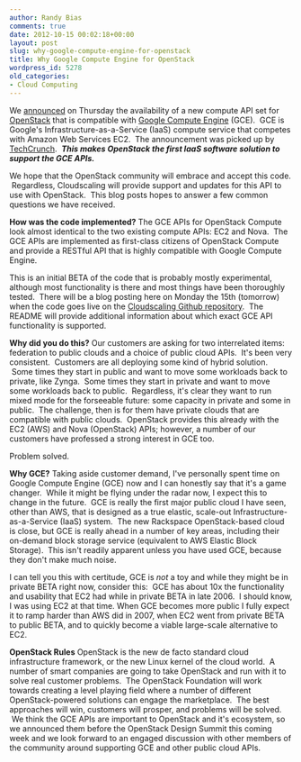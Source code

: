 ```yaml
---
author: Randy Bias
comments: true
date: 2012-10-15 00:02:18+00:00
layout: post
slug: why-google-compute-engine-for-openstack
title: Why Google Compute Engine for OpenStack
wordpress_id: 5278
old_categories:
- Cloud Computing
---
```


We [announced](http://www.prweb.com/releases/2012/10/prweb10007992.htm) on Thursday the availability of a new compute API set for [OpenStack](http://www.openstack.org) that is compatible with [Google Compute Engine](https://cloud.google.com/products/compute-engine) (GCE).  GCE is Google's Infrastructure-as-a-Service (IaaS) compute service that competes with Amazon Web Services EC2.  The announcement was picked up by [TechCrunch](http://techcrunch.com/2012/10/12/cloudscaling-opens-google-compute-engine-apis-to-openstack-provides-alternative-to-amazon-web-services/).  _**This makes OpenStack the first IaaS software solution to support the GCE APIs.**_

We hope that the OpenStack community will embrace and accept this code.  Regardless, Cloudscaling will provide support and updates for this API to use with OpenStack.  This blog posts hopes to answer a few common questions we have received.

**How was the code implemented?**
The GCE APIs for OpenStack Compute look almost identical to the two existing compute APIs: EC2 and Nova.  The GCE APIs are implemented as first-class citizens of OpenStack Compute and provide a RESTful API that is highly compatible with Google Compute Engine.

This is an initial BETA of the code that is probably mostly experimental, although most functionality is there and most things have been thoroughly tested.  There will be a blog posting here on Monday the 15th (tomorrow) when the code goes live on the [Cloudscaling Github repository](https://github.com/cloudscaling).  The README will provide additional information about which exact GCE API functionality is supported.

**Why did you do this?**
Our customers are asking for two interrelated items: federation to public clouds and a choice of public cloud APIs.  It's been very consistent.  Customers are all deploying some kind of hybrid solution.  Some times they start in public and want to move some workloads back to private, like Zynga.  Some times they start in private and want to move some workloads back to public.  Regardless, it's clear they want to run mixed mode for the forseeable future: some capacity in private and some in public.  The challenge, then is for them have private clouds that are compatible with public clouds.  OpenStack provides this already with the EC2 (AWS) and Nova (OpenStack) APIs; however, a number of our customers have professed a strong interest in GCE too.

Problem solved.

**Why GCE?**
Taking aside customer demand, I've personally spent time on Google Compute Engine (GCE) now and I can honestly say that it's a game changer.  While it might be flying under the radar now, I expect this to change in the future.  GCE is really the first major public cloud I have seen, other than AWS, that is designed as a true elastic, scale-out Infrastructure-as-a-Service (IaaS) system.  The new Rackspace OpenStack-based cloud is close, but GCE is really ahead in a number of key areas, including their on-demand block storage service (equivalent to AWS Elastic Block Storage).  This isn't readily apparent unless you have used GCE, because they don't make much noise.

I can tell you this with certitude, GCE is *not* a toy and while they might be in private BETA right now, consider this:  GCE has about 10x the functionality and usability that EC2 had while in private BETA in late 2006.  I should know, I was using EC2 at that time. When GCE becomes more public I fully expect it to ramp harder than AWS did in 2007, when EC2 went from private BETA to public BETA, and to quickly become a viable large-scale alternative to EC2.

**OpenStack Rules**
OpenStack is the new de facto standard cloud infrastructure framework, or the new Linux kernel of the cloud world.  A number of smart companies are going to take OpenStack and run with it to solve real customer problems.  The OpenStack Foundation will work towards creating a level playing field where a number of different OpenStack-powered solutions can engage the marketplace.  The best approaches will win, customers will prosper, and problems will be solved.  We think the GCE APIs are important to OpenStack and it's ecosystem, so we announced them before the OpenStack Design Summit this coming week and we look forward to an engaged discussion with other members of the community around supporting GCE and other public cloud APIs.
